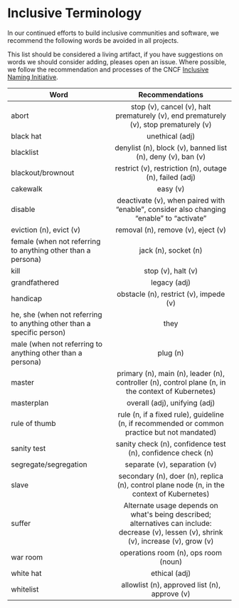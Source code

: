 
# Inclusive Terminology

In our continued efforts to build inclusive communities and software, we recommend the following words be avoided in all projects.

This list should be considered a living artifact, if you have suggestions on words we should consider adding, pleases open an issue. Where possible, we follow the recommendation and processes of the CNCF [Inclusive Naming Initiative](https://inclusivenaming.org/).

| Word        | Recommendations         |
| ------------- |:-------------:|
|abort        | stop (v), cancel (v), halt prematurely (v), end prematurely (v), stop prematurely (v) |
| black hat   | unethical (adj) |
| blacklist   | denylist (n), block (v), banned list (n), deny (v), ban (v)   |
| blackout/brownout    | restrict (v), restriction (n), outage (n), failed (adj) |
| cakewalk	  | easy (v) |
| disable     | deactivate (v), when paired with “enable”, consider also changing “enable” to “activate” |
| eviction (n), evict (v) | removal (n), remove (v), eject (v) |
| female (when not referring to anything other than a persona)     | jack (n), socket (n) |
| kill        | stop (v), halt (v) |
| grandfathered | 	legacy (adj) |
| handicap	  | obstacle (n), restrict (v), impede (v) |
| he, she (when not referring to anything other than a specific person)         | they |
| male (when not referring to anything other than a persona)  | plug (n) |
| master      | primary (n), main (n), leader (n), controller (n), control plane (n, in the context of Kubernetes) |
| masterplan	| overall (adj), unifying (adj) |
| rule of thumb | rule (n, if a fixed rule), guideline (n, if recommended or common practice but not mandated) |
| sanity test   | sanity check (n), confidence test (n), confidence check (n) |
| segregate/segregation | separate (v), separation (v) |
| slave       | secondary (n), doer (n), replica (n), control plane node (n, in the context of Kubernetes) |
| suffer        | Alternate usage depends on what's being described; alternatives can include: decrease (v), lessen (v), shrink (v), increase (v), grow (v) |
| war room	    | operations room (n), ops room (noun) |
| white hat     | ethical (adj) |
| whitelist   | allowlist (n), approved list (n), approve (v) |
